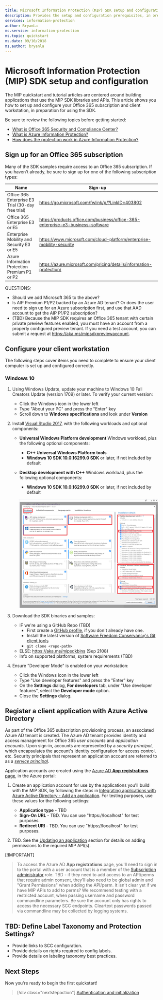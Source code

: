 ```yaml
---
title: Microsoft Information Protection (MIP) SDK setup and configuration
description: Provides the setup and configuration prerequisites, in order to use applications built with the Microsoft Information Protection SDK.
services: information-protection
author: BryanLa
ms.service: information-protection
ms.topic: quickstart
ms.date: 09/10/2018
ms.author: bryanla
---
```


# Microsoft Information Protection (MIP) SDK setup and configuration 

The MIP quickstart and tutorial articles are centered around building applications that use the MIP SDK libraries and APIs. This article shows you how to set up and configure your Office 365 subscription and client workstation, in preparation for using the SDK.

Be sure to review the following topics before getting started:

* [What is Office 365 Security and Compliance Center?](https://docs.microsoft.com/office365/securitycompliance/security-and-compliance)
* [What is Azure Information Protection?](https://docs.microsoft.com/azure/information-protection/understand-explore/what-is-information-protection)
* [How does the protection work in Azure Information Protection?](https://docs.microsoft.com/azure/information-protection/understand-explore/what-is-information-protection#how-data-is-protected)

## Sign up for an Office 365 subscription

Many of the SDK samples require access to an Office 365 subscription. If you haven't already, be sure to sign up for one of the following subscription types:

| Name | Sign-up |
|------|---------|
| Office 365 Enterprise E3 Trial (30-day free trial) | https://go.microsoft.com/fwlink/p/?LinkID=403802 |
| Office 365 Enterprise E3 or E5 | https://products.office.com/business/office-365-enterprise-e3-business-software |
| Enterprise Mobility and Security E3 or E5 | https://www.microsoft.com/cloud-platform/enterprise-mobility-security |
| Azure Information Protection Premium P1 or P2 | https://azure.microsoft.com/pricing/details/information-protection/ |

QUESTIONS:
- Should we add Microsoft 365 to the above?
- Is AIP Premium P1/P2 backed by an Azure AD tenant? Or does the user need to sign up for an Azure subscription first, and use that AAD account to get the AIP P1/P2 subscription?
- (TBD) Because the MIP SDK requires an Office 365 tenant with certain private preview features enabled, you must have an account from a properly configured preview tenant. If you need a test account, you can submit a request at https://aka.ms/mipsdkpreviewaccount. 

## Configure your client workstation

The following steps cover items you need to complete to ensure your client computer is set up and configured correctly. 

### Windows 10

1. Using Windows Update, update your machine to Windows 10 Fall Creators Update (version 1709) or later. To  verify your current version:
    - Click the Windows icon in the lower left
    - Type "About your PC" and press the "Enter" key
    - Scroll down to **Windows specifications** and look under **Version**
2. Install [Visual Studio 2017](https://visualstudio.microsoft.com/downloads/), with the following workloads and optional components:
    - **Universal Windows Platform development** Windows workload, plus the following optional components:
        - **C++ Universal Windows Platform tools**
        - **Windows 10 SDK 10.0.16299.0 SDK** or later, if not included by default
    - **Desktop development with C++** Windows workload, plus the following optional components:
        - **Windows 10 SDK 10.0.16299.0 SDK** or later, if not included by default 

        [![Visual Studio setup](media/setup-mip-client/visual-studio-install.png)](media/setup-mip-client/visual-studio-install.png#lightbox)

3. Download the SDK binaries and samples: 
    - IF we're using a GitHub Repo (TBD)
        - First create a [GitHub profile](https://github.com/join), if you don't already have one.
        - Install the latest version of [Software Freedom Conservancy's Git client tools](https://git-scm.com/download/)
        - `git clone <repo-path>`
    - ELSE: https://aka.ms/mipsdkbins (Sep 2108)
    - Info on supported platforms, system requirements (TBD)
5. Ensure "Developer Mode" is enabled on your workstation:
    - Click the Windows icon in the lower left
    - Type "Use developer features" and press the "Enter" key
    - On the **Settings** dialog, **For developers** tab, under "Use developer features", select the **Developer mode** option.
    - Close the **Settings** dialog.

## Register a client application with Azure Active Directory

As part of the Office 365 subscription provisioning process, an associated Azure AD tenant is created. The Azure AD tenant provides identity and access management for Office 365 *user accounts* and *application accounts*. Upon sign-in, accounts are represented by a *security principal*, which encapsulates the account's identity configuration for access control, etc. Security principals that represent an application account are referred to as a [*service principal*](/azure/active-directory/develop/developer-glossary#service-principal-object). 

Application accounts are created using the [Azure AD **App registrations** page](https://ms.portal.azure.com/#blade/Microsoft_AAD_IAM/ActiveDirectoryMenuBlade/RegisteredApps), in the Azure portal:

1. Create an application account for use by the applications you'll build with the MIP SDK, by following the steps in [Integrating applications with Azure Active Directory - Add an application](/azure/active-directory/develop/quickstart-v1-integrate-apps-with-azure-ad#adding-an-application). For testing purposes, use these values for the following settings: 
    - **Application type** - TBD
    - **Sign-On URL** - TBD. You can use "https://localhost" for test purposes.
    - **Redirect URI** - TBD. You can use "https://localhost" for test purposes.

2. TBD. See the [Updating an application](/azure/active-directory/develop/quickstart-v1-integrate-apps-with-azure-ad#updating-an-application) section for details on adding permissions to the required MIP API(s).

[!IMPORTANT] 
> To access the Azure AD **App registrations** page, you'll need to sign in to the portal with a user account that is a member of the [Subscription administrator](/azure/billing/billing-add-change-azure-subscription-administrator) role.
> TBD - if they need to add access to an API/perms that require admin consent, they'll also need to be global admin and "Grant Permissions" when adding the API/perm. It isn't clear yet if we have MIP APIs to add to perms?
> We recommend testing with a restricted account, when passing username and password commandline parameters. Be sure the account only has rights to access the necessary SCC endpoints. Cleartext passwords passed via commandline may be collected by logging systems.


## TBD: Define Label Taxonomy and Protection Settings?

* Provide links to SCC configuration.
* Provide details on rights required to config labels.
* Provide details on labeling taxonomy best practices.

## Next Steps

Now you're ready to begin the first quickstart!

> [!div class="nextstepaction"]
> [Authentication and initialization](quick-auth-initialization-cpp.md)
